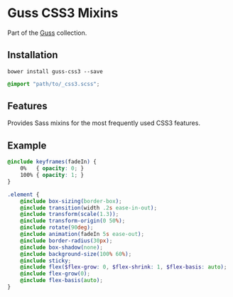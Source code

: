 # Guss CSS3 Mixins

Part of the [Guss](https://github.com/guardian/guss) collection.

## Installation

```
bower install guss-css3 --save
```

```scss
@import "path/to/_css3.scss";
```

## Features

Provides Sass mixins for the most frequently used CSS3 features.


## Example

```scss
@include keyframes(fadeIn) {
    0%   { opacity: 0; }
    100% { opacity: 1; }
}

.element {
    @include box-sizing(border-box);
    @include transition(width .2s ease-in-out);
    @include transform(scale(1.3));
    @include transform-origin(0 50%);
    @include rotate(90deg);
    @include animation(fadeIn 5s ease-out);
    @include border-radius(30px);
    @include box-shadow(none);
    @include background-size(100% 60%);
    @include sticky;
    @include flex($flex-grow: 0, $flex-shrink: 1, $flex-basis: auto);
    @include flex-grow(0);
    @include flex-basis(auto);
}
```
